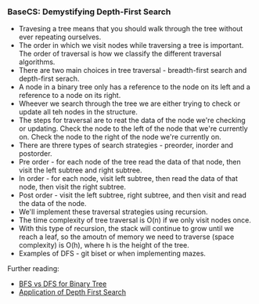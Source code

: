 ### BaseCS: Demystifying Depth-First Search
* Travesing a tree means that you should walk through the tree without ever repeating ourselves.
* The order in which we visit nodes while traversing a tree is important. The order of traversal is how we classify the different traversal algorithms.
* There are two main choices in tree traversal - breadth-first search and depth-first serach.
* A node in a binary tree only has a reference to the node on its left and a reference to a node on its right.
* Wheever we search through the tree we are either trying to check or update all teh nodes in the structure.
* The steps for traversal are to reat the data of the node we're checking or updating. Check the node to the left of the node that we're currently on. Check the node to the right of the node we're currently on.
* There are threre types of search strategies - preorder, inorder and postorder.
* Pre order - for each node of the tree read the data of that node, then visit the left subtree and right subtree.
* In order - for each node, visit left subtree, then read the data of that node, then visit the right subtree.
* Post order - visit the left subtree, right subtree, and then visit and read the data of the node.
* We'll implement these traversal strategies using recursion.
* The time complexity of tree traversal is O(n) if we only visit nodes once.
* With this type of recursion, the stack will continue to grow until we reach a leaf, so the amoutn of memory we need to traverse (space complexity) is O(h), where h is the height of the tree.
* Examples of DFS - git biset or when implementing mazes. 

Further reading:
* [BFS vs DFS for Binary Tree](https://www.geeksforgeeks.org/bfs-vs-dfs-binary-tree/)
* [Application of Depth First Search](https://www.geeksforgeeks.org/applications-of-depth-first-search/)